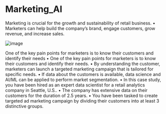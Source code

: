 # Marketing_AI
Marketing is crucial for the growth and sustainability of retail
business.
• Marketers can help build the company’s brand, engage
customers, grow revenue, and increase sales.

![image](https://user-images.githubusercontent.com/38830335/208583239-0a0c430f-6e62-4837-a2a6-2213ba0fc577.png)


One of the key pain points for marketers is to know their customers and identify their needs
• One of the key pain points for marketers is to know their
customers and identify their needs.
• By understanding the customer, marketers can launch a targeted
marketing campaign that is tailored for specific needs.
• If data about the customers is available, data science and AI/ML
can be applied to perform market segmentation.
• In this case study, you have been hired as an expert data
scientist for a retail analytics company in Seattle, U.S..
• The company has extensive data on their customers for the
duration of 2.5 years.
• You have been tasked to create targeted ad marketing campaign
by dividing their customers into at least 3 distinctive groups. 

